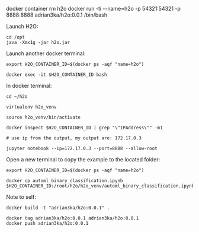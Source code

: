docker container rm h2o
docker run -ti --name=h2o -p 54321:54321 -p 8888:8888 adrian3ka/h2o:0.0.1 /bin/bash

Launch H2O:
```
cd /opt
java -Xmx1g -jar h2o.jar
```

Launch another docker terminal:
```
export H2O_CONTAINER_ID=$(docker ps -aqf "name=h2o")

docker exec -it $H2O_CONTAINER_ID bash
```

In docker terminal:
```
cd ~/h2o

virtualenv h2o_venv

source h2o_venv/bin/activate

docker inspect $H2O_CONTAINER_ID | grep "\"IPAddress\"" -m1

# use ip from the output, my output are: 172.17.0.3

jupyter notebook --ip=172.17.0.3 --port=8888 --allow-root
```

Open a new terminal to copy the example to the located folder:
```
export H2O_CONTAINER_ID=$(docker ps -aqf "name=h2o")

docker cp automl_binary_classification.ipynb $H2O_CONTAINER_ID:/root/h2o/h2o_venv/automl_binary_classification.ipynb
```

Note to self:
```
docker build -t "adrian3ka/h2o:0.0.1" .

docker tag adrian3ka/h2o:0.0.1 adrian3ka/h2o:0.0.1
docker push adrian3ka/h2o:0.0.1
```



